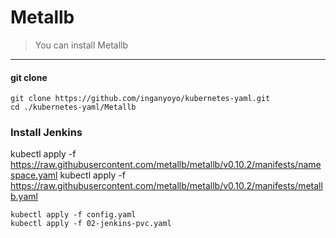 # Metallb

> You can install Metallb

---

#### git clone

```
git clone https://github.com/inganyoyo/kubernetes-yaml.git
cd ./kubernetes-yaml/Metallb
```

### Install Jenkins
kubectl apply -f https://raw.githubusercontent.com/metallb/metallb/v0.10.2/manifests/namespace.yaml
kubectl apply -f https://raw.githubusercontent.com/metallb/metallb/v0.10.2/manifests/metallb.yaml
```
kubectl apply -f config.yaml
kubectl apply -f 02-jenkins-pvc.yaml
```
